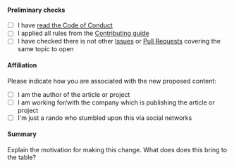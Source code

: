 #### Preliminary checks

- [ ] I have [read the Code of Conduct](https://github.com/kdeldycke/awesome-falsehood/blob/main/.github/code-of-conduct.md)
- [ ] I applied all rules from the [Contributing guide](https://github.com/kdeldycke/awesome-falsehood/blob/main/.github/contributing.md)
- [ ] I have checked there is not other [Issues](https://github.com/kdeldycke/awesome-falsehood/issues) or [Pull Requests](https://github.com/kdeldycke/awesome-falsehood/pulls) covering the same topic to open

#### Affiliation

Please indicate how you are associated with the new proposed content:

- [ ] I am the author of the article or project
- [ ] I am working for/with the company which is publishing the article or project
- [ ] I'm just a rando who stumbled upon this via social networks

#### Summary

<!-- You can skip this if you're proposing something as trivial as fixing a typo -->

Explain the motivation for making this change. What does does this bring to the table?
